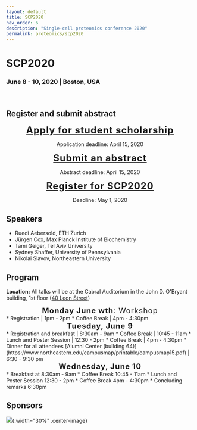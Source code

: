 ```yaml
---
layout: default
title: SCP2020
nav_order: 6
description: "Single-cell proteomics conference 2020"
permalink: proteomics/scp2020
---
```


# SCP2020
### June 8 - 10, 2020 | Boston, USA  

&nbsp;

## Register and submit abstract 


<div style="font-size: 25px; letter-spacing: 1.2px; text-align: center;"><strong><a href="https://forms.gle/7MDGa9ZdNtAUtp2K6" target="_blank" rel="noopener noreferrer">Apply for student scholarship</a></strong></div>
<p style="text-align: center;">Application deadline: April 15, 2020</p>


<div style="font-size: 25px; letter-spacing: 1.2px; text-align: center;"><strong><a href="https://forms.gle/uUQiHVeXNxDjjnHGA" target="_blank" rel="noopener noreferrer">Submit an abstract</a></strong></div>
<p style="text-align: center;">Abstract deadline: April 15, 2020</p>


<div style="font-size: 25px; letter-spacing: 1.2px; text-align: center;"><strong><a href="https://commerce.cashnet.com/SFSCP" target="_blank" >Register for SCP2020</a></strong></div>
<p style="text-align: center;">Deadline: May 1, 2020</p>

## Speakers
* Ruedi Aebersold, ETH Zurich
* Jürgen Cox,	Max Planck Institute of Biochemistry
* Tami Geiger,	Tel Aviv University
* Sydney Shaffer, University of Pennsylvania	
* Nikolai Slavov,	Northeastern University


## Program 

<script language="javascript" type="text/javascript" src="https://web.northeastern.edu/slavovlab/bin/toggle.js"></script>
<strong>Location:</strong> All talks will be at the Cabral Auditorium in the John D. O'Bryant building, 1st floor (<a href="https://www.northeastern.edu/campusmap/printable/campusmap15.pdf">40 Leon Street</a>)

<!-- <strong>Abstracts:</strong> Click on the presenter's name and title to toggle (show/hide) the abstract.   <strong>Hashtag:</strong>  <font color="#33BBFF">#SCP2020</font>  -->

<div style="font-size: 20px; letter-spacing: 1.2px; text-align: center;"><strong>Monday June wth</strong>: Workshop</div>
* Registration | 1pm - 2pm 
* Coffee Break | 4pm - 4:30pm

<div style="font-size: 20px; letter-spacing: 1.2px; text-align: center;"><strong>Tuesday, June 9</strong></div>
* Registration and breakfast | 8:30am - 9am
* Coffee Break | 10:45 - 11am
* Lunch and Poster Session | 12:30 - 2pm
* Coffee Break | 4pm - 4:30pm
* Dinner for all attendees  [Alumni Center (building 64)](https://www.northeastern.edu/campusmap/printable/campusmap15.pdf) | 6:30 - 9:30 pm



<div style="font-size: 20px; letter-spacing: 1.2px; text-align: center;"><strong>Wednesday, June 10</strong></div>
* Breakfast at 8:30am - 9am
* Coffee Break 10:45 - 11am
* Lunch and Poster Session 12:30 - 2pm
* Coffee Break 4pm - 4:30pm
* Concluding remarks 6:30pm



## Sponsors

 ![]({{site.baseurl}}/sponsors/Thermo.png){:width="30%" .center-image}

